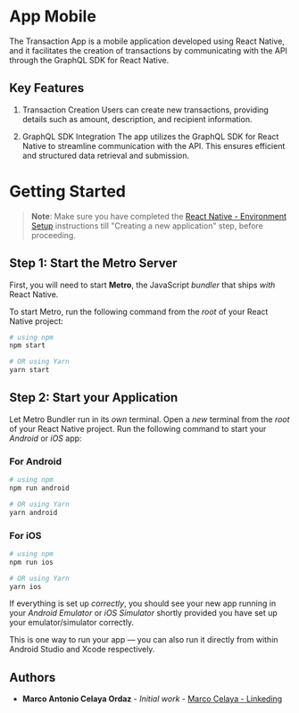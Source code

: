 # App Mobile

The Transaction App is a mobile application developed using React Native, and it facilitates the creation of transactions by communicating with the API through the GraphQL SDK for React Native.

## Key Features

1. Transaction Creation
   Users can create new transactions, providing details such as amount, description, and recipient information.

2. GraphQL SDK Integration
   The app utilizes the GraphQL SDK for React Native to streamline communication with the API. This ensures efficient and structured data retrieval and submission.

# Getting Started

> **Note**: Make sure you have completed the [React Native - Environment Setup](https://reactnative.dev/docs/environment-setup) instructions till "Creating a new application" step, before proceeding.

## Step 1: Start the Metro Server

First, you will need to start **Metro**, the JavaScript _bundler_ that ships _with_ React Native.

To start Metro, run the following command from the _root_ of your React Native project:

```bash
# using npm
npm start

# OR using Yarn
yarn start
```

## Step 2: Start your Application

Let Metro Bundler run in its _own_ terminal. Open a _new_ terminal from the _root_ of your React Native project. Run the following command to start your _Android_ or _iOS_ app:

### For Android

```bash
# using npm
npm run android

# OR using Yarn
yarn android
```

### For iOS

```bash
# using npm
npm run ios

# OR using Yarn
yarn ios
```

If everything is set up _correctly_, you should see your new app running in your _Android Emulator_ or _iOS Simulator_ shortly provided you have set up your emulator/simulator correctly.

This is one way to run your app — you can also run it directly from within Android Studio and Xcode respectively.

## Authors

- **Marco Antonio Celaya Ordaz** - _Initial work_ - [Marco Celaya - Linkeding](https://github.com/marcocelaya34)
